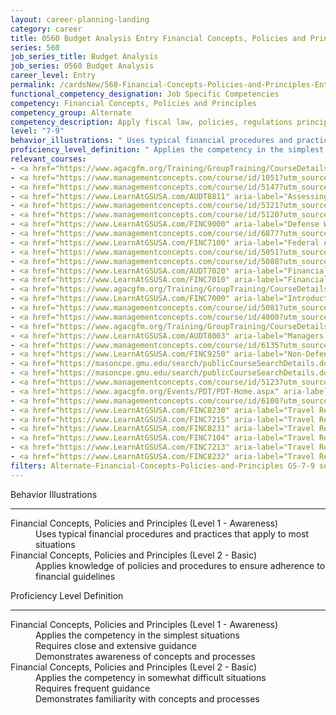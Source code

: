 ```yaml
---
layout: career-planning-landing
category: career
title: 0560 Budget Analysis Entry Financial Concepts, Policies and Principles
series: 560
job_series_title: Budget Analysis
job_series: 0560 Budget Analysis
career_level: Entry
permalink: /cardsNew/560-Financial-Concepts-Policies-and-Principles-Entry
functional_competency_designation: Job Specific Competencies
competency: Financial Concepts, Policies and Principles
competency_group: Alternate
competency_description: Apply fiscal law, policies, regulations principles, standards, and procedures to financial management activities
level: "7-9"
behavior_illustrations: " Uses typical financial procedures and practices that apply to most situations ?  Applies knowledge of policies and procedures to ensure adherence to financial guidelines"
proficiency_level_definition: " Applies the competency in the simplest situations  Requires close and extensive guidance  Demonstrates awareness of concepts and processes ?  Applies the competency in somewhat difficult situations  Requires frequent guidance  Demonstrates familiarity with concepts and processes"
relevant_courses: 
- <a href="https://www.agacgfm.org/Training/GroupTraining/CourseDetails.aspx?ID=2" aria-label="Appropriations Law Principles - https://www.agacgfm.org/Training/GroupTraining/CourseDetails.aspx?ID=2">Appropriations Law Principles</a>, AGA
- <a href="https://www.managementconcepts.com/course/id/1051?utm_source=CFOportal&utm_medium=listing&utm_campaign=CFOTTEP&utm_id=23FM" aria-label="Appropriations Law for Contracting Professionals - https://www.managementconcepts.com/course/id/1051?utm_source=CFOportal&utm_medium=listing&utm_campaign=CFOTTEP&utm_id=23FM">Appropriations Law for Contracting Professionals</a>, Management Concepts
- <a href="https://www.managementconcepts.com/course/id/5147?utm_source=CFOportal&utm_medium=listing&utm_campaign=CFOTTEP&utm_id=23FM" aria-label="Appropriations Law for Revolving Funds and Reimbursables - https://www.managementconcepts.com/course/id/5147?utm_source=CFOportal&utm_medium=listing&utm_campaign=CFOTTEP&utm_id=23FM">Appropriations Law for Revolving Funds and Reimbursables</a>, Management Concepts
- <a href="https://www.LearnAtGSUSA.com/AUDT8811" aria-label="Assessing Financial Related Activities and Controls (AUDT8811) - https://www.LearnAtGSUSA.com/AUDT8811">Assessing Financial Related Activities and Controls (AUDT8811)</a>, Graduate School USA (GSUSA)
- <a href="https://www.managementconcepts.com/course/id/5321?utm_source=CFOportal&utm_medium=listing&utm_campaign=CFOTTEP&utm_id=23FM" aria-label="Budget Analyst's Essential Guide to Formulation, Justification, and Execution - https://www.managementconcepts.com/course/id/5321?utm_source=CFOportal&utm_medium=listing&utm_campaign=CFOTTEP&utm_id=23FM">Budget Analyst's Essential Guide to Formulation, Justification, and Execution</a>, Management Concepts
- <a href="https://www.managementconcepts.com/course/id/5120?utm_source=CFOportal&utm_medium=listing&utm_campaign=CFOTTEP&utm_id=23FM" aria-label="Budget Justification&#58; Effective Preparation and Submission - https://www.managementconcepts.com/course/id/5120?utm_source=CFOportal&utm_medium=listing&utm_campaign=CFOTTEP&utm_id=23FM">Budget Justification&#58; Effective Preparation and Submission</a>, Management Concepts
- <a href="https://www.LearnAtGSUSA.com/FINC9000" aria-label="Defense Working Capital Funds (FINC9000) - https://www.LearnAtGSUSA.com/FINC9000">Defense Working Capital Funds (FINC9000)</a>, Graduate School USA (GSUSA)
- <a href="https://www.managementconcepts.com/course/id/6877?utm_source=CFOportal&utm_medium=listing&utm_campaign=CFOTTEP&utm_id=23FM" aria-label="FPM 133 - Fundamentals of Business, Cost, & Financial Management - https://www.managementconcepts.com/course/id/6877?utm_source=CFOportal&utm_medium=listing&utm_campaign=CFOTTEP&utm_id=23FM">FPM 133 - Fundamentals of Business, Cost, & Financial Management</a>, Management Concepts
- <a href="https://www.LearnAtGSUSA.com/FINC7100" aria-label="Federal Appropriations Law (FINC7100) - https://www.LearnAtGSUSA.com/FINC7100">Federal Appropriations Law (FINC7100)</a>, Graduate School USA (GSUSA)
- <a href="https://www.managementconcepts.com/course/id/5051?utm_source=CFOportal&utm_medium=listing&utm_campaign=CFOTTEP&utm_id=23FM" aria-label="Federal Financial Management Overview - https://www.managementconcepts.com/course/id/5051?utm_source=CFOportal&utm_medium=listing&utm_campaign=CFOTTEP&utm_id=23FM">Federal Financial Management Overview</a>, Management Concepts
- <a href="https://www.managementconcepts.com/course/id/5080?utm_source=CFOportal&utm_medium=listing&utm_campaign=CFOTTEP&utm_id=23FM" aria-label="Federal Travel Regulation Workshop - TDY - https://www.managementconcepts.com/course/id/5080?utm_source=CFOportal&utm_medium=listing&utm_campaign=CFOTTEP&utm_id=23FM">Federal Travel Regulation Workshop - TDY</a>, Management Concepts
- <a href="https://www.LearnAtGSUSA.com/AUDT7020" aria-label="Financial Management Bootcamp for Federal Auditors (AUDT7020) - https://www.LearnAtGSUSA.com/AUDT7020">Financial Management Bootcamp for Federal Auditors (AUDT7020)</a>, Graduate School USA (GSUSA)
- <a href="https://www.LearnAtGSUSA.com/FINC7010" aria-label="Financial Management Bootcamp for New Federal Managers (FINC7010) - https://www.LearnAtGSUSA.com/FINC7010">Financial Management Bootcamp for New Federal Managers (FINC7010)</a>, Graduate School USA (GSUSA)
- <a href="https://www.agacgfm.org/Training/GroupTraining/CourseDetails.aspx?ID=32" aria-label="Internal Controls at the Operating Level&#58;  Practical Perspectives on Assessment, Evaluation and Reporting - https://www.agacgfm.org/Training/GroupTraining/CourseDetails.aspx?ID=32">Internal Controls at the Operating Level&#58;  Practical Perspectives on Assessment, Evaluation and Reporting</a>, AGA
- <a href="https://www.LearnAtGSUSA.com/FINC7000" aria-label="Introduction to Financial Management (FINC7000) - https://www.LearnAtGSUSA.com/FINC7000">Introduction to Financial Management (FINC7000)</a>, Graduate School USA (GSUSA)
- <a href="https://www.managementconcepts.com/course/id/5081?utm_source=CFOportal&utm_medium=listing&utm_campaign=CFOTTEP&utm_id=23FM" aria-label="Joint Travel Regulations Workshop - TDY - https://www.managementconcepts.com/course/id/5081?utm_source=CFOportal&utm_medium=listing&utm_campaign=CFOTTEP&utm_id=23FM">Joint Travel Regulations Workshop - TDY</a>, Management Concepts
- <a href="https://www.managementconcepts.com/course/id/4000?utm_source=CFOportal&utm_medium=listing&utm_campaign=CFOTTEP&utm_id=23FM" aria-label="Leadership and Management Skills for Non-Managers - https://www.managementconcepts.com/course/id/4000?utm_source=CFOportal&utm_medium=listing&utm_campaign=CFOTTEP&utm_id=23FM">Leadership and Management Skills for Non-Managers</a>, Management Concepts
- <a href="https://www.agacgfm.org/Training/GroupTraining/CourseDetails.aspx?ID=33" aria-label="Management's Responsibility for Enterprise Risk Management and Internal Controls - https://www.agacgfm.org/Training/GroupTraining/CourseDetails.aspx?ID=33">Management's Responsibility for Enterprise Risk Management and Internal Controls</a>, AGA
- <a href="https://www.LearnAtGSUSA.com/AUDT8003" aria-label="Managers and Auditors Roles in Assessing Internal Controls (AUDT8003) - https://www.LearnAtGSUSA.com/AUDT8003">Managers and Auditors Roles in Assessing Internal Controls (AUDT8003)</a>, Graduate School USA (GSUSA)
- <a href="https://www.managementconcepts.com/course/id/6135?utm_source=CFOportal&utm_medium=listing&utm_campaign=CFOTTEP&utm_id=23FM" aria-label="Managing Scope, Schedule, and Cost - https://www.managementconcepts.com/course/id/6135?utm_source=CFOportal&utm_medium=listing&utm_campaign=CFOTTEP&utm_id=23FM">Managing Scope, Schedule, and Cost</a>, Management Concepts
- <a href="https://www.LearnAtGSUSA.com/FINC9250" aria-label="Non-Defense Working Capital Funds (FINC9250) - https://www.LearnAtGSUSA.com/FINC9250">Non-Defense Working Capital Funds (FINC9250)</a>, Graduate School USA (GSUSA)
- <a href="https://masoncpe.gmu.edu/search/publicCourseSearchDetails.do?method=load&courseId=2409615" aria-label="PEBU 0372 Financial Statement Analysis - https://masoncpe.gmu.edu/search/publicCourseSearchDetails.do?method=load&courseId=2409615">PEBU 0372 Financial Statement Analysis</a>, George Mason University
- <a href="https://masoncpe.gmu.edu/search/publicCourseSearchDetails.do?method=load&courseId=2409614" aria-label="PEBU 0372 Financial Statement Analysis - https://masoncpe.gmu.edu/search/publicCourseSearchDetails.do?method=load&courseId=2409614">PEBU 0372 Financial Statement Analysis</a>, George Mason University
- <a href="https://www.managementconcepts.com/course/id/5123?utm_source=CFOportal&utm_medium=listing&utm_campaign=CFOTTEP&utm_id=23FM" aria-label="PPBE Workshop&#58; Defense Planning, Programming, Budgeting, and Execution - https://www.managementconcepts.com/course/id/5123?utm_source=CFOportal&utm_medium=listing&utm_campaign=CFOTTEP&utm_id=23FM">PPBE Workshop&#58; Defense Planning, Programming, Budgeting, and Execution</a>, Management Concepts
- <a href="https://www.agacgfm.org/Events/PDT/PDT-Home.aspx" aria-label="Professional Development Training (PDT) - multi-competency training - https://www.agacgfm.org/Events/PDT/PDT-Home.aspx">Professional Development Training (PDT) - multi-competency training</a>, AGA
- <a href="https://www.managementconcepts.com/course/id/6100?utm_source=CFOportal&utm_medium=listing&utm_campaign=CFOTTEP&utm_id=23FM" aria-label="Project Management Principles - https://www.managementconcepts.com/course/id/6100?utm_source=CFOportal&utm_medium=listing&utm_campaign=CFOTTEP&utm_id=23FM">Project Management Principles</a>, Management Concepts
- <a href="https://www.LearnAtGSUSA.com/FINC8230" aria-label="Travel Regulations for Defense Agencies, JTR (PCS Only) (FINC8230) - https://www.LearnAtGSUSA.com/FINC8230">Travel Regulations for Defense Agencies, JTR (PCS Only) (FINC8230)</a>, Graduate School USA (GSUSA)
- <a href="https://www.LearnAtGSUSA.com/FINC7215" aria-label="Travel Regulations for Defense Agencies, JTR (TDY Only) (FINC7215) - https://www.LearnAtGSUSA.com/FINC7215">Travel Regulations for Defense Agencies, JTR (TDY Only) (FINC7215)</a>, Graduate School USA (GSUSA)
- <a href="https://www.LearnAtGSUSA.com/FINC8231" aria-label="Travel Regulations for Defense Agencies, JTR (TDY and PCS) (FINC8231) - https://www.LearnAtGSUSA.com/FINC8231">Travel Regulations for Defense Agencies, JTR (TDY and PCS) (FINC8231)</a>, Graduate School USA (GSUSA)
- <a href="https://www.LearnAtGSUSA.com/FINC7104" aria-label="Travel Regulations for Non-Defense Agencies, FTR (PCS Only) (FINC7104) - https://www.LearnAtGSUSA.com/FINC7104">Travel Regulations for Non-Defense Agencies, FTR (PCS Only) (FINC7104)</a>, Graduate School USA (GSUSA)
- <a href="https://www.LearnAtGSUSA.com/FINC7213" aria-label="Travel Regulations for Non-Defense Agencies, FTR (TDY Only) (FINC7213) - https://www.LearnAtGSUSA.com/FINC7213">Travel Regulations for Non-Defense Agencies, FTR (TDY Only) (FINC7213)</a>, Graduate School USA (GSUSA)
- <a href="https://www.LearnAtGSUSA.com/FINC8232" aria-label="Travel Regulations for Non-Defense Agencies, FTR (TDY and PCS) (FINC8232) - https://www.LearnAtGSUSA.com/FINC8232">Travel Regulations for Non-Defense Agencies, FTR (TDY and PCS) (FINC8232)</a>, Graduate School USA (GSUSA)
filters: Alternate-Financial-Concepts-Policies-and-Principles GS-7-9 series-0560
---
```


<div class="desktop:grid-col-6 margin-y-3">
  <div class="border-top-2 bg-white padding-3 shadow-5 height-full members-hover border-1px button-border border-top-blue radius-lg">
    <p class="text-bold label-color font-size-21">Behavior Illustrations</p>
    <hr class="hr-green"/>
    <dl class="text-base card-content-color"><dt>Financial Concepts, Policies and Principles (Level 1 - Awareness)</dt><dd>Uses typical financial procedures and practices that apply to most situations</dd><dt>Financial Concepts, Policies and Principles (Level 2 - Basic)</dt><dd>Applies knowledge of policies and procedures to ensure adherence to financial guidelines</dd></dl>
  </div>
</div>
<div class="desktop:grid-col-6 margin-y-3">
  <div class="border-top-2 bg-white padding-3 shadow-5 height-full members-hover border-1px button-border border-top-blue radius-lg">
    <p class="text-bold label-color font-size-21">Proficiency Level Definition</p>
     <hr class="hr-green"/>
    <dl class="text-base card-content-color"><dt>Financial Concepts, Policies and Principles (Level 1 - Awareness)</dt><dd>Applies the competency in the simplest situations </dd><dd>Requires close and extensive guidance </dd><dd>Demonstrates awareness of concepts and processes</dd><dt>Financial Concepts, Policies and Principles (Level 2 - Basic)</dt><dd>Applies the competency in somewhat difficult situations </dd><dd>Requires frequent guidance </dd><dd>Demonstrates familiarity with concepts and processes</dd></dl>
  </div>
</div>